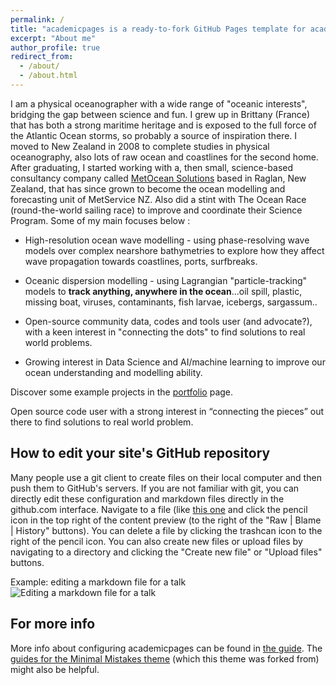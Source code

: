 ```yaml
---
permalink: /
title: "academicpages is a ready-to-fork GitHub Pages template for academic personal websites"
excerpt: "About me"
author_profile: true
redirect_from: 
  - /about/
  - /about.html
---
```


I am a physical oceanographer with a wide range of "oceanic interests", bridging the gap between science and fun. I grew up in Brittany (France) that has both a strong maritime heritage and is exposed to the full force of the Atlantic Ocean storms, so probably a source of inspiration there. I moved to New Zealand in 2008 to complete studies in physical oceanography, also lots of raw ocean and coastlines for the second home. After graduating, I started working with a, then small, science-based consultancy company called [MetOcean Solutions](https://www.metocean.co.nz/) based in Raglan, New Zealand, that has since grown to become the ocean modelling and forecasting unit of MetService NZ. Also did a stint with The Ocean Race (round-the-world sailing race) to improve and coordinate their Science Program. Some of my main focuses below :   


- High-resolution ocean wave modelling - using phase-resolving wave models over complex nearshore bathymetries to explore how they affect wave propagation towards coastlines, ports, surfbreaks.

- Oceanic dispersion modelling - using Lagrangian "particle-tracking" models to **track anything, anywhere in the ocean**...oil spill, plastic, missing boat, viruses, contaminants, fish larvae, icebergs, sargassum..

- Open-source community data, codes and tools user (and advocate?), with a keen interest in "connecting the dots" to find solutions to real world problems.  

- Growing interest in Data Science and AI/machine learning to improve our ocean understanding and modelling ability.


Discover some example projects in the [portfolio](/portfolio) page.

Open source code user  with a strong interest in “connecting the pieces” out there to find solutions to real world problem.

How to edit your site's GitHub repository
------
Many people use a git client to create files on their local computer and then push them to GitHub's servers. If you are not familiar with git, you can directly edit these configuration and markdown files directly in the github.com interface. Navigate to a file (like [this one](https://github.com/academicpages/academicpages.github.io/blob/master/_talks/2012-03-01-talk-1.md) and click the pencil icon in the top right of the content preview (to the right of the "Raw | Blame | History" buttons). You can delete a file by clicking the trashcan icon to the right of the pencil icon. You can also create new files or upload files by navigating to a directory and clicking the "Create new file" or "Upload files" buttons. 

Example: editing a markdown file for a talk
![Editing a markdown file for a talk](/images/editing-talk.png)

For more info
------
More info about configuring academicpages can be found in [the guide](https://academicpages.github.io/markdown/). The [guides for the Minimal Mistakes theme](https://mmistakes.github.io/minimal-mistakes/docs/configuration/) (which this theme was forked from) might also be helpful.
